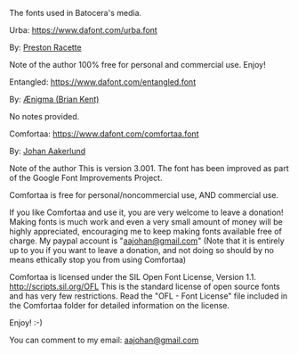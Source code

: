 The fonts used in Batocera's media.

Urba: https://www.dafont.com/urba.font

By: [Preston Racette](https://www.dafont.com/preston-racette.d3995)

Note of the author
100% free for personal and commercial use. Enjoy!


Entangled: https://www.dafont.com/entangled.font

By: [Ænigma (Brian Kent)](https://www.dafont.com/aenigma.d188)

No notes provided.


Comfortaa: https://www.dafont.com/comfortaa.font

By: [Johan Aakerlund](https://www.dafont.com/johan-aakerlund.d1995)

Note of the author
This is version 3.001. The font has been improved as part of the Google Font Improvements Project.

Comfortaa is free for personal/noncommercial use, AND commercial use.

If you like Comfortaa and use it, you are very welcome to leave a donation!
Making fonts is much work and even a very small amount of money will be highly appreciated, encouraging
me to keep making fonts available free of charge.
My paypal account is "aajohan@gmail.com"
(Note that it is entirely up to you if you want to leave a donation, and not doing so should by no means
ethically stop you from using Comfortaa)

Comfortaa is licensed under the SIL Open Font License, Version 1.1.
http://scripts.sil.org/OFL
This is the standard license of open source fonts and has very few restrictions. Read the "OFL - Font License" file included in the Comfortaa folder for detailed information on the license.

Enjoy! :-)

You can comment to my email: aajohan@gmail.com

